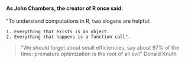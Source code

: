 #### As John Chambers, the creator of R once said:

"To understand computations in R, two slogans are helpful: 

    1. Everything that exists is an object. 
    2. Everything that happens is a function call".


> "We should forget about small efficiencies, say about 97% of the time: premature optimization is the root of all evil"
> Donald Knuth
